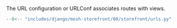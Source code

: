 The URL configuration or URLConf associates routes with views.

```py title="Default urls.py"
--8<-- "includes/django/mosh-storefront/00/storefront/urls.py"
```
